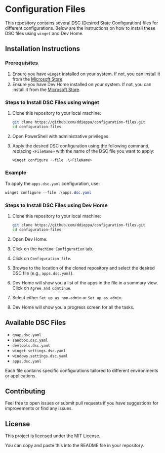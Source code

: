 # Configuration Files

This repository contains several DSC (Desired State Configuration) files for different configurations. Below are the instructions on how to install these DSC files using `winget` and Dev Home.

## Installation Instructions

### Prerequisites
1. Ensure you have `winget` installed on your system. If not, you can install it from the [Microsoft Store](https://aka.ms/getwinget).
2. Ensure you have Dev Home installed on your system. If not, you can install it from the [Microsoft Store](https://aka.ms/getdevhome).

### Steps to Install DSC Files using winget

1. Clone this repository to your local machine:
   ```bash
   git clone https://github.com/ddieppa/configuration-files.git
   cd configuration-files
   ```

2. Open PowerShell with administrative privileges.

3. Apply the desired DSC configuration using the following command, replacing `<FileName>` with the name of the DSC file you want to apply:
   ```powershell
   winget configure --file .\<FileName>
   ```

### Example
To apply the `apps.dsc.yaml` configuration, use:
```powershell
winget configure --file .\apps.dsc.yaml
```

### Steps to Install DSC Files using Dev Home

1. Clone this repository to your local machine:
   ```bash
   git clone https://github.com/ddieppa/configuration-files.git
   cd configuration-files
   ```

2. Open Dev Home.

3. Click on the `Machine Configuration` tab.

4. Click on `Configuration file`.

5. Browse to the location of the cloned repository and select the desired DSC file (e.g., `apps.dsc.yaml`).

6. Dev Home will show you a list of the apps in the file in a summary view. Click on `Agree and Continue`.

7. Select either `Set up as non-admin` or `Set up as admin`.

8. Dev Home will show you a progress screen for all the tasks.

## Available DSC Files
- `qnap.dsc.yaml`
- `sandbox.dsc.yaml`
- `devtools.dsc.yaml`
- `winget.settings.dsc.yaml`
- `windows.settings.dsc.yaml`
- `apps.dsc.yaml`

Each file contains specific configurations tailored to different environments or applications.

## Contributing
Feel free to open issues or submit pull requests if you have suggestions for improvements or find any issues.

## License
This project is licensed under the MIT License.

You can copy and paste this into the README file in your repository.
